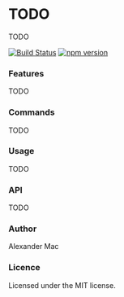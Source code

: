 # TODO
TODO

[![Build Status](https://travis-ci.org/AlexanderMac/repo-template.svg?branch=master)](https://travis-ci.org/AlexanderMac/repo-template)
[![npm version](https://badge.fury.io/js/repo-template.svg)](https://badge.fury.io/js/repo-template)

### Features
TODO

### Commands
TODO

### Usage
TODO

### API
TODO

### Author
Alexander Mac

### Licence
Licensed under the MIT license.
